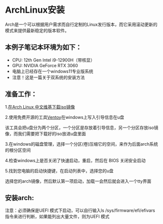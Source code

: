 # ArchLinux安装

Arch是一个可以根据用户需求而自行定制的Linux发行版本，而它采用滚动更新的模式来提供最新稳定的版本软件。

## 本例子笔记本环境为如下：
- CPU: 12th Gen Intel i9-12900H（带核显）
- GPU: NVIDIA GeForce RTX 3060
- 电脑上已经存在一个windows11专业版系统
- 注意！这是一篇关于双系统的安装方法

## 准备工作：
  1.[在Arch Linux 中文维基下载iso镜像](https://archlinux.org/download/)  
  
  2.使用免费开源的工具[Ventoy](https://github.com/ventoy/Ventoy/releases)在windows上写入引导信息在u盘  
  
  该工具会把u盘分为两个分区，一个分区是存放着引导信息，另一个分区存放iso镜像，而我们需要把下载好的iso放进u盘里面  

  3.在windows的磁盘管理，选择一个分区(卷)压缩它的空间，来作为后面arch系统的根分区空间  

  4.检查windows上是否关闭了快速启动，重启，然后在 BIOS 关闭安全启动  

  5.找到您电脑的启动快捷键，在启动列表中，选择您的u盘  

  选择您的arch镜像，然后默认第一项启动，加载一会然后就会进入一个tty界面

  ## 安装arch:
  注意：必须确保是UEFI 模式下启动，可以自行输入ls /sys/firmware/efi/efivars指令来进行判断，如果能列出大量文件，则为UEFI 模式  

  
  
